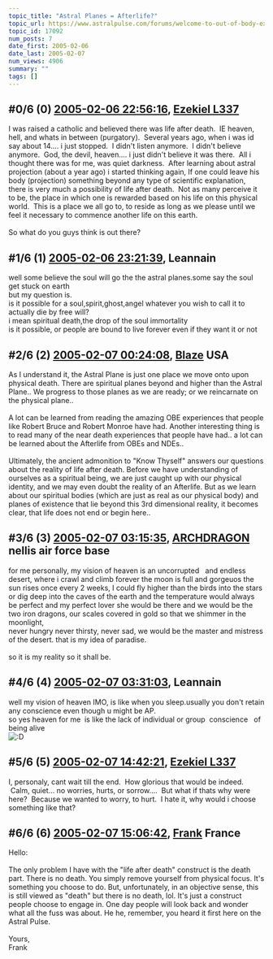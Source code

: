 ```yaml
---
topic_title: "Astral Planes = Afterlife?"
topic_url: https://www.astralpulse.com/forums/welcome-to-out-of-body-experiences!/astral-planes-afterlife
topic_id: 17092
num_posts: 7
date_first: 2005-02-06
date_last: 2005-02-07
num_views: 4906
summary: ""
tags: []
---
```


## \#0/6 (0) [2005-02-06 22:56:16](https://www.astralpulse.com/forums/index.php?msg=147602), [Ezekiel L337](https://www.astralpulse.com/forums/profile/?u=8068)  ##
<section>
I was raised a catholic and believed there was life after death.  IE heaven, hell, and whats in between (purgatory).  Several years ago, when i was id say about 14.... i just stopped.  I didn't listen anymore.  I didn't believe anymore.  God, the devil, heaven.... i just didn't believe it was there.  All i thought there was for me, was quiet darkness.  After learning about astral projection (about a year ago) i started thinking again, If one could leave his body (projection) something beyond any type of scientific explanation, there is very much a possibility of life after death.  Not as many perceive it to be, the place in which one is rewarded based on his life on this physical world.  This is a place we all go to, to reside as long as we please until we feel it necessary to commence another life on this earth.
<br>
<br>
So what do you guys think is out there?
</section>

## \#1/6 (1) [2005-02-06 23:21:39](https://www.astralpulse.com/forums/index.php?msg=147609), Leannain  ##
<section>
well some believe the soul will go the the astral planes.some say the soul get stuck on earth
<br>
but my question is.
<br>
is it possible for a soul,spirit,ghost,angel whatever you wish to call it to actually die by free will?
<br>
i mean spiritual death,the drop of the soul immortality
<br>
is it possible, or people are bound to live forever even if they want it or not
</section>

## \#2/6 (2) [2005-02-07 00:24:08](https://www.astralpulse.com/forums/index.php?msg=147615), [Blaze](https://www.astralpulse.com/forums/profile/?u=2915) USA ##
<section>
As I understand it, the Astral Plane is just one place we move onto upon physical death. There are spiritual planes beyond and higher than the Astral Plane.. We progress to those planes as we are ready; or we reincarnate on the physical plane..
<br>
<br>
A lot can be learned from reading the amazing OBE experiences that people like Robert Bruce and Robert Monroe have had. Another interesting thing is to read many of the near death experiences that people have had.. a lot can be learned about the Afterlife from OBEs and NDEs..
<br>
<br>
Ultimately, the ancient admonition to "Know Thyself" answers our questions about the reality of life after death. Before we have understanding of ourselves as a spiritual being, we are just caught up with our physical identity, and we may even doubt the reality of an Afterlife. But as we learn about our spiritual bodies (which are just as real as our physical body) and planes of existence that lie beyond this 3rd dimensional reality, it becomes clear, that life does not end or begin here..
</section>

## \#3/6 (3) [2005-02-07 03:15:35](https://www.astralpulse.com/forums/index.php?msg=147631), [ARCHDRAGON](https://www.astralpulse.com/forums/profile/?u=8060) nellis air force base ##
<section>
for me personally, my vision of heaven is an uncorrupted   and endless desert, where i crawl and climb forever the moon is full and gorgeuos the sun rises once every 2 weeks, I could fly higher than the birds into the stars or dig deep into the caves of the earth and the temperature would always be perfect and my perfect lover she would be there and we would be the two iron dragons, our scales covered in gold so that we shimmer in the moonlight,
<br>
never hungry never thirsty, never sad, we would be the master and mistress of the desert. that is my idea of paradise.
<br>
<br>
so it is my reality so it shall be.
</section>

## \#4/6 (4) [2005-02-07 03:31:03](https://www.astralpulse.com/forums/index.php?msg=147634), Leannain  ##
<section>
well my vision of heaven IMO, is like when you sleep.usually you don't retain any conscience even though u might be AP.
<br>
so yes heaven for me  is like the lack of individual or group  conscience   of being alive
<br>
<img alt=":D" class="smiley" src="https://www.astralpulse.com/forums/Smileys/fugue/cheesy.png" title="Cheesy"/>
</section>

## \#5/6 (5) [2005-02-07 14:42:21](https://www.astralpulse.com/forums/index.php?msg=147696), [Ezekiel L337](https://www.astralpulse.com/forums/profile/?u=8068)  ##
<section>
I, personaly, cant wait till the end.  How glorious that would be indeed.  Calm, quiet... no worries, hurts, or sorrow....  But what if thats why were here?  Because we wanted to worry, to hurt.  I hate it, why would i choose something like that?
</section>

## \#6/6 (6) [2005-02-07 15:06:42](https://www.astralpulse.com/forums/index.php?msg=147702), [Frank](https://www.astralpulse.com/forums/profile/?u=359) France ##
<section>
Hello:
<br>
<br>
The only problem I have with the "life after death" construct is the death part. There is no death. You simply remove yourself from physical focus. It's something you choose to do. But, unfortunately, in an objective sense, this is still viewed as "death" but there is no death, lol. It's just a construct people choose to engage in. One day people will look back and wonder what all the fuss was about. He he, remember, you heard it first here on the Astral Pulse.
<br>
<br>
Yours,
<br>
Frank
</section>